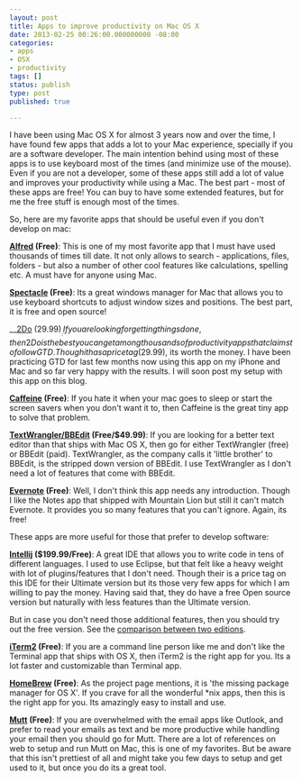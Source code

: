 ```yaml
---
layout: post
title: Apps to improve productivity on Mac OS X
date: 2013-02-25 00:26:00.000000000 -08:00
categories:
- apps
- OSX
- productivity
tags: []
status: publish
type: post
published: true

---
```

I have been using Mac OS X for almost 3 years now and over the time, I have found few apps that adds a lot to your Mac experience, specially if you are a software developer. The main intention behind using most of these apps is to use keyboard most of the times (and minimize use of the mouse). Even if you are not a developer, some of these apps still add a lot of value and improves your productivity while using a Mac. The best part - most of these apps are free! You can buy to have some extended features, but for me the free stuff is enough most of the times.

So, here are my favorite apps that should be useful even if you don't develop on mac:

__[Alfred](http://www.alfredapp.com/) (Free)__: This is one of my most favorite app that I must have used thousands of times till date. It not only allows to search - applications, files, folders - but also a number of other cool features like calculations, spelling etc. A must have for anyone using Mac.

__[Spectacle](http://spectacleapp.com/) (Free)__: Its a great windows manager for Mac that allows you to use keyboard shortcuts to adjust window sizes and positions. The best part, it is free and open source!

__[2Do](http://www.2doapp.com/) ($29.99)__: If you are looking for getting things done, then 2Do is the best you can get among thousands of productivity apps that claims to follow GTD. Though it has a price tag ($29.99), its worth the money. I have been practicing GTD for last few months now using this app on my iPhone and Mac and so far very happy with the results. I will soon post my setup with this app on this blog.

__[Caffeine](http://lightheadsw.com/caffeine/) (Free)__: If you hate it when your mac goes to sleep or start the screen savers when you don't want it to, then Caffeine is the great tiny app to solve that problem. 

__[TextWrangler/BBEdit](http://www.barebones.com/products/) (Free/$49.99)__: If you are looking for a better text editor than that ships with Mac OS X, then go for either TextWrangler (free) or BBEdit (paid). TextWrangler, as the company calls it 'little brother' to BBEdit, is the stripped down version of BBEdit. I use TextWrangler as I don't need a lot of features that come with BBEdit.

__[Evernote](http://www.barebones.com/products/) (Free)__: Well, I don't think this app needs any introduction. Though I like the Notes app that shipped with Mountain Lion but still it can't match Evernote. It provides you so many features that you can't ignore. Again, its free!

These apps are more useful for those that prefer to develop software:

__[Intellij](http://www.jetbrains.com/idea/) ($199.99/Free)__: A great IDE that allows you to write code in tens of different languages. I used to use Eclipse, but that felt like a heavy weight with lot of plugins/features that I don't need. Though their is a price tag on this IDE for their Ultimate version but its those very few apps for which I am willing to pay the money. Having said that, they do have a free Open source version but naturally with less features than the Ultimate version.

But in case you don't need those additional features, then you should try out the free version. See the [comparison between two editions](http://www.jetbrains.com/idea/features/editions_comparison_matrix.html?IC).

__[iTerm2](http://www.iterm2.com/#/section/home) (Free)__: If you are a command line person like me and don't like the Terminal app that ships with OS X, then iTerm2 is the right app for you. Its a lot faster and customizable than Terminal app.

__[HomeBrew](http://mxcl.github.com/homebrew/) (Free)__: As the project page mentions, it is 'the missing package manager for OS X'. If you crave for all the wonderful *nix apps, then this is the right app for you. Its amazingly easy to install and use.

__[Mutt](http://www.mutt.org/) (Free)__: If you are overwhelmed with the email apps like Outlook, and prefer to read your emails as text and be more productive while handling your email then you should go for Mutt. There are a lot of references on web to setup and run Mutt on Mac, this is one of my favorites. But be aware that this isn't prettiest of all and might take you few days to setup and get used to it, but once you do its a great tool.
